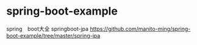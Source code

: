 # spring-boot-example
spring　boot大全
springboot-jpa https://github.com/manito-ming/spring-boot-example/tree/master/spring-jpa
